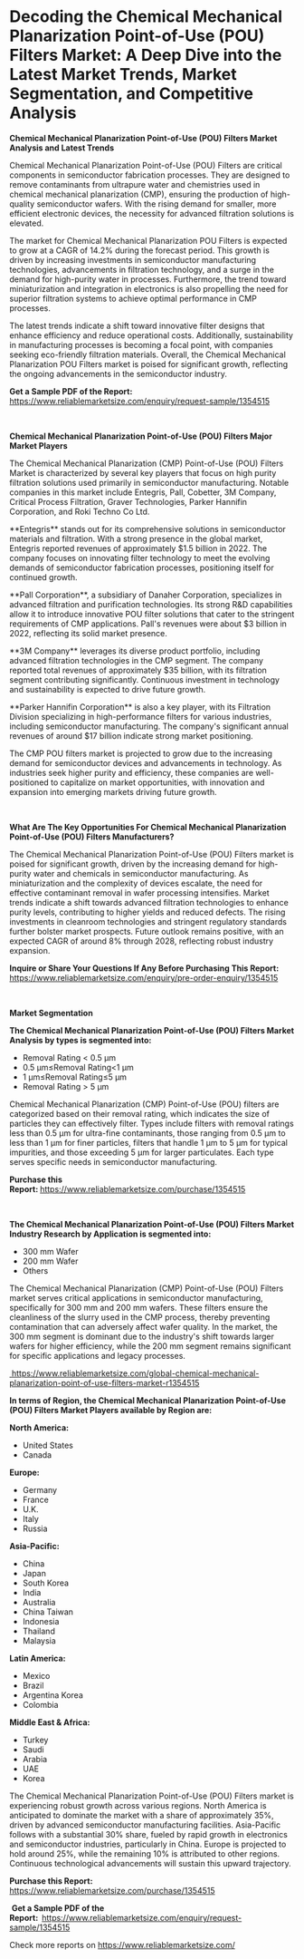 <p><h1>Decoding the Chemical Mechanical Planarization Point-of-Use (POU) Filters Market: A Deep Dive into the Latest Market Trends, Market Segmentation, and Competitive Analysis</h1></p><p><strong>Chemical Mechanical Planarization Point-of-Use (POU) Filters Market Analysis and Latest Trends</strong></p>
<p><p>Chemical Mechanical Planarization Point-of-Use (POU) Filters are critical components in semiconductor fabrication processes. They are designed to remove contaminants from ultrapure water and chemistries used in chemical mechanical planarization (CMP), ensuring the production of high-quality semiconductor wafers. With the rising demand for smaller, more efficient electronic devices, the necessity for advanced filtration solutions is elevated.</p><p>The market for Chemical Mechanical Planarization POU Filters is expected to grow at a CAGR of 14.2% during the forecast period. This growth is driven by increasing investments in semiconductor manufacturing technologies, advancements in filtration technology, and a surge in the demand for high-purity water in processes. Furthermore, the trend toward miniaturization and integration in electronics is also propelling the need for superior filtration systems to achieve optimal performance in CMP processes.</p><p>The latest trends indicate a shift toward innovative filter designs that enhance efficiency and reduce operational costs. Additionally, sustainability in manufacturing processes is becoming a focal point, with companies seeking eco-friendly filtration materials. Overall, the Chemical Mechanical Planarization POU Filters market is poised for significant growth, reflecting the ongoing advancements in the semiconductor industry.</p></p>
<p><strong>Get a Sample PDF of the Report:&nbsp;</strong> <a href="https://www.reliablemarketsize.com/enquiry/request-sample/1354515?utm_campaign=2216&utm_medium=2&utm_source=Github&utm_content=ia&utm_term=13022025&utm_id=chemical-mechanical-planarization-point-of-use-pou-filters">https://www.reliablemarketsize.com/enquiry/request-sample/1354515</a></p>
<p>&nbsp;</p>
<p><strong>Chemical Mechanical Planarization Point-of-Use (POU) Filters Major Market Players</strong></p>
<p><p>The Chemical Mechanical Planarization (CMP) Point-of-Use (POU) Filters Market is characterized by several key players that focus on high purity filtration solutions used primarily in semiconductor manufacturing. Notable companies in this market include Entegris, Pall, Cobetter, 3M Company, Critical Process Filtration, Graver Technologies, Parker Hannifin Corporation, and Roki Techno Co Ltd.</p><p>**Entegris** stands out for its comprehensive solutions in semiconductor materials and filtration. With a strong presence in the global market, Entegris reported revenues of approximately $1.5 billion in 2022. The company focuses on innovating filter technology to meet the evolving demands of semiconductor fabrication processes, positioning itself for continued growth.</p><p>**Pall Corporation**, a subsidiary of Danaher Corporation, specializes in advanced filtration and purification technologies. Its strong R&D capabilities allow it to introduce innovative POU filter solutions that cater to the stringent requirements of CMP applications. Pall's revenues were about $3 billion in 2022, reflecting its solid market presence.</p><p>**3M Company** leverages its diverse product portfolio, including advanced filtration technologies in the CMP segment. The company reported total revenues of approximately $35 billion, with its filtration segment contributing significantly. Continuous investment in technology and sustainability is expected to drive future growth.</p><p>**Parker Hannifin Corporation** is also a key player, with its Filtration Division specializing in high-performance filters for various industries, including semiconductor manufacturing. The company's significant annual revenues of around $17 billion indicate strong market positioning.</p><p>The CMP POU filters market is projected to grow due to the increasing demand for semiconductor devices and advancements in technology. As industries seek higher purity and efficiency, these companies are well-positioned to capitalize on market opportunities, with innovation and expansion into emerging markets driving future growth.</p></p>
<p>&nbsp;</p>
<p><strong>What Are The Key Opportunities For Chemical Mechanical Planarization Point-of-Use (POU) Filters Manufacturers?</strong></p>
<p><p>The Chemical Mechanical Planarization Point-of-Use (POU) Filters market is poised for significant growth, driven by the increasing demand for high-purity water and chemicals in semiconductor manufacturing. As miniaturization and the complexity of devices escalate, the need for effective contaminant removal in wafer processing intensifies. Market trends indicate a shift towards advanced filtration technologies to enhance purity levels, contributing to higher yields and reduced defects. The rising investments in cleanroom technologies and stringent regulatory standards further bolster market prospects. Future outlook remains positive, with an expected CAGR of around 8% through 2028, reflecting robust industry expansion.</p></p>
<p><strong>Inquire or Share Your Questions If Any Before Purchasing This Report:</strong> <a href="https://www.reliablemarketsize.com/enquiry/pre-order-enquiry/1354515?utm_campaign=2216&utm_medium=2&utm_source=Github&utm_content=ia&utm_term=13022025&utm_id=chemical-mechanical-planarization-point-of-use-pou-filters">https://www.reliablemarketsize.com/enquiry/pre-order-enquiry/1354515</a></p>
<p>&nbsp;</p>
<p><strong>Market Segmentation</strong></p>
<p><strong>The Chemical Mechanical Planarization Point-of-Use (POU) Filters Market Analysis by types is segmented into:</strong></p>
<p><ul><li>Removal Rating < 0.5 µm</li><li>0.5 µm≤Removal Rating<1 µm</li><li>1 µm≤Removal Rating≤5 µm</li><li>Removal Rating > 5 µm</li></ul></p>
<p><p>Chemical Mechanical Planarization (CMP) Point-of-Use (POU) filters are categorized based on their removal rating, which indicates the size of particles they can effectively filter. Types include filters with removal ratings less than 0.5 µm for ultra-fine contaminants, those ranging from 0.5 µm to less than 1 µm for finer particles, filters that handle 1 µm to 5 µm for typical impurities, and those exceeding 5 µm for larger particulates. Each type serves specific needs in semiconductor manufacturing.</p></p>
<p><strong>Purchase this Report:&nbsp;</strong><a href="https://www.reliablemarketsize.com/purchase/1354515?utm_campaign=2216&utm_medium=2&utm_source=Github&utm_content=ia&utm_term=13022025&utm_id=chemical-mechanical-planarization-point-of-use-pou-filters">https://www.reliablemarketsize.com/purchase/1354515</a></p>
<p>&nbsp;</p>
<p><strong>The Chemical Mechanical Planarization Point-of-Use (POU) Filters Market Industry Research by Application is segmented into:</strong></p>
<p><ul><li>300 mm Wafer</li><li>200 mm Wafer</li><li>Others</li></ul></p>
<p><p>The Chemical Mechanical Planarization (CMP) Point-of-Use (POU) Filters market serves critical applications in semiconductor manufacturing, specifically for 300 mm and 200 mm wafers. These filters ensure the cleanliness of the slurry used in the CMP process, thereby preventing contamination that can adversely affect wafer quality. In the market, the 300 mm segment is dominant due to the industry's shift towards larger wafers for higher efficiency, while the 200 mm segment remains significant for specific applications and legacy processes.</p></p>
<p><a href="https://www.reliablemarketsize.com/global-chemical-mechanical-planarization-point-of-use-filters-market-r1354515?utm_campaign=2216&utm_medium=2&utm_source=Github&utm_content=ia&utm_term=13022025&utm_id=chemical-mechanical-planarization-point-of-use-pou-filters">&nbsp;https://www.reliablemarketsize.com/global-chemical-mechanical-planarization-point-of-use-filters-market-r1354515</a></p>
<p><strong>In terms of Region, the Chemical Mechanical Planarization Point-of-Use (POU) Filters Market Players available by Region are:</strong></p>
<p>
    <p> <strong> North America: </strong>
        <ul>
            <li>United States</li>
            <li>Canada</li>
        </ul>
        </p> 
    <p> <strong> Europe: </strong>
        <ul>
            <li>Germany</li>
            <li>France</li>
            <li>U.K.</li>
            <li>Italy</li>
            <li>Russia</li>
        </ul>
        </p> 
    <p> <strong> Asia-Pacific: </strong>
        <ul>
            <li>China</li>
            <li>Japan</li>
            <li>South Korea</li>
            <li>India</li>
            <li>Australia</li>
            <li>China Taiwan</li>
            <li>Indonesia</li>
            <li>Thailand</li>
            <li>Malaysia</li>
        </ul>
        </p> 
    <p> <strong> Latin America: </strong>
        <ul>
            <li>Mexico</li>
            <li>Brazil</li>
            <li>Argentina Korea</li>
            <li>Colombia</li>
        </ul>
        </p> 
    <p> <strong> Middle East & Africa: </strong>
        <ul>
            <li>Turkey</li>
            <li>Saudi</li>
            <li>Arabia</li>
            <li>UAE</li>
            <li>Korea</li>
        </ul>
    </p>
    </p>
<p><p>The Chemical Mechanical Planarization Point-of-Use (POU) Filters market is experiencing robust growth across various regions. North America is anticipated to dominate the market with a share of approximately 35%, driven by advanced semiconductor manufacturing facilities. Asia-Pacific follows with a substantial 30% share, fueled by rapid growth in electronics and semiconductor industries, particularly in China. Europe is projected to hold around 25%, while the remaining 10% is attributed to other regions. Continuous technological advancements will sustain this upward trajectory.</p></p>
<p><strong>Purchase this Report: </strong><a href="https://www.reliablemarketsize.com/purchase/1354515?utm_campaign=2216&utm_medium=2&utm_source=Github&utm_content=ia&utm_term=13022025&utm_id=chemical-mechanical-planarization-point-of-use-pou-filters">https://www.reliablemarketsize.com/purchase/1354515</a></p>
<p>&nbsp;<strong>Get a Sample PDF of the Report:&nbsp;&nbsp;</strong><a href="https://www.reliablemarketsize.com/enquiry/request-sample/1354515?utm_campaign=2216&utm_medium=2&utm_source=Github&utm_content=ia&utm_term=13022025&utm_id=chemical-mechanical-planarization-point-of-use-pou-filters">https://www.reliablemarketsize.com/enquiry/request-sample/1354515</a></p>
<p><strong></strong></p>
<p>Check more reports on <a href="https://www.reliablemarketsize.com/?utm_campaign=2216&utm_medium=2&utm_source=Github&utm_content=ia&utm_term=13022025&utm_id=chemical-mechanical-planarization-point-of-use-pou-filters">https://www.reliablemarketsize.com/</a></p>